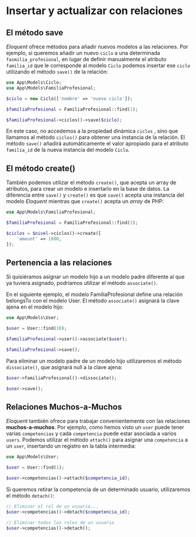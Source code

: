 # Insertar y actualizar con relaciones

## El método save

_Eloquent_ ofrece métodos para añadir nuevos modelos a las relaciones. Por ejemplo, si queremos añadir un nuevo `ciclo` a una determinada `fasmilia_profesional`, en lugar de definir manualmente el atributo `familia_id` que le corresponde al modelo `Ciclo` podemos insertar ese `ciclo` utilizando el método `save()` de la relación:

```php 
use App\Models\Ciclo;
use App\Models\FamiliaProfesional;

$ciclo = new Ciclo(['nombre' => 'nuevo ciclo']);

$familiaProfesional = FamiliaProfesional::find(1);

$familiaProfesional->ciclos()->save($ciclo);
```

En este caso, no accedemos a la propiedad dinámica `ciclos` , sino que llamamos al método `ciclos()` para obtener una instancia de la relación. El método `save()` añadirá automáticamente el valor apropiado para el atributo `familia_id` de la nueva instancia del modelo `Ciclo`.

## El método create()

También podemos utilizar el método  `create()`, que acepta un array de atributos, para crear un modelo e insertarlo en la base de datos. La diferencia entre `save()` y `create()` es que `save()` acepta una instancia del modelo _Eloquent_ mientras que `create()` acepta un _array_ de PHP:

```php
use App\Models\FamiliaProfesional;

$familiaProfesional = FamiliaProfesional::find(1);

$ciclos = $nivel->ciclos()->create([
    'amount' => 1000,
]);
```

## Pertenencia a las relaciones

Si quisiéramos asignar un modelo hijo a un modelo padre diferente al que ya tuviera asignado, podríamos utilizar el método `associate()`.

En el siguiente ejemplo, el modelo FamiliaProfesional define una relación belongsTo con el modelo User. El método `associate()` asignará la clave ajena en el modelo hijo:

```php
use App\Models\User;

$user = User::find(10);

$familiaProfesional->user()->associate($user);

$familiaProfesional->save();
```

Para eliminar un modelo padre de un modelo hijo utilizaremos el método `dissociate()`, que asignará null a la clave ajena:

```php
$user->familiaProfesional()->dissociate();

$user->save();
```

## Relaciones Muchos-a-Muchos

_Eloquent_ también ofrece para trabajar convenientemente con las relaciones **muchos-a-muchos**. Por ejemplo, como hemos visto un `user` puede tener varias `competencias` y cada `competencia` puede estar asociada a varios `users`. Podemos utilizar el método `attach()` para asignar una `competencia` a un `user`, insertando un registro en la tabla intermedia:

```php
use App\Models\User;

$user = User::find(1);

$user->competencias()->attach($competencia_id);
```

Si queremos retirar la competencia de un determinado usuario, utilizaremos el método `detach()`:

```php
// Eliminar el rol de un usuario...
$user->competencias()->detach($competencia_id);

// Eliminar todos los roles de un usuario
$user->competencias()->detach();
```
